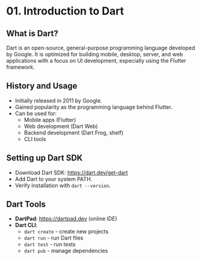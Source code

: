 # 01. Introduction to Dart

## What is Dart?
Dart is an open-source, general-purpose programming language developed by Google. It is optimized for building mobile, desktop, server, and web applications with a focus on UI development, especially using the Flutter framework.

## History and Usage
- Initially released in 2011 by Google.
- Gained popularity as the programming language behind Flutter.
- Can be used for:
  - Mobile apps (Flutter)
  - Web development (Dart Web)
  - Backend development (Dart Frog, shelf)
  - CLI tools

## Setting up Dart SDK
- Download Dart SDK: https://dart.dev/get-dart
- Add Dart to your system PATH.
- Verify installation with `dart --version`.

## Dart Tools
- **DartPad**: https://dartpad.dev (online IDE)
- **Dart CLI**:
  - `dart create` - create new projects
  - `dart run` - run Dart files
  - `dart test` - run tests
  - `dart pub` - manage dependencies
